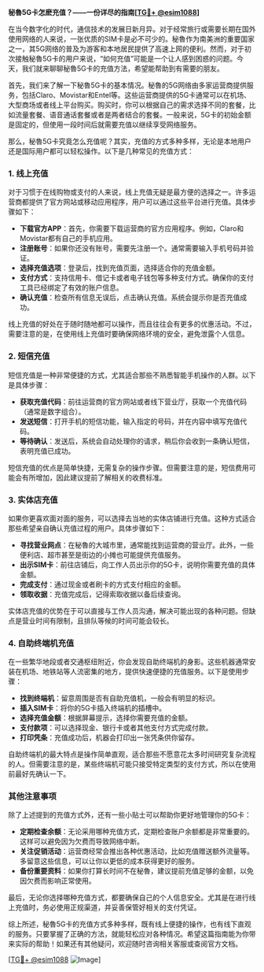 **秘魯5G卡怎麽充值？——一份详尽的指南[[TG💪+ @esim1088](https://t.me/s/esim1088)]**

在当今数字化的时代，通信技术的发展日新月异。对于经常旅行或需要长期在国外使用网络的人来说，一张优质的SIM卡是必不可少的。秘魯作为南美洲的重要国家之一，其5G网络的普及为游客和本地居民提供了高速上网的便利。然而，对于初次接触秘魯5G卡的用户来说，“如何充值”可能是一个让人感到困惑的问题。今天，我们就来聊聊秘魯5G卡的充值方法，希望能帮助到有需要的朋友。

首先，我们来了解一下秘魯5G卡的基本情况。秘魯的5G网络由多家运营商提供服务，包括Claro、Movistar和Entel等。这些运营商提供的5G卡通常可以在机场、大型商场或者线上平台购买。购买时，你可以根据自己的需求选择不同的套餐，比如流量套餐、语音通话套餐或者是两者结合的套餐。一般来说，5G卡的初始金额是固定的，但使用一段时间后就需要充值以继续享受网络服务。

那么，秘魯5G卡究竟怎么充值呢？其实，充值的方式多种多样，无论是本地用户还是国际用户都可以轻松操作。以下是几种常见的充值方式：

### 1. 线上充值

对于习惯于在线购物或支付的人来说，线上充值无疑是最方便的选择之一。许多运营商都提供了官方网站或移动应用程序，用户可以通过这些平台进行充值。具体步骤如下：

- **下载官方APP**：首先，你需要下载运营商的官方应用程序。例如，Claro和Movistar都有自己的手机应用。
- **注册账号**：如果你还没有账号，需要先注册一个。通常需要输入手机号码并验证。
- **选择充值选项**：登录后，找到充值页面，选择适合你的充值金额。
- **支付方式**：支持信用卡、借记卡或者电子钱包等多种支付方式。确保你的支付工具已经绑定了有效的账户信息。
- **确认充值**：检查所有信息无误后，点击确认充值。系统会提示你是否充值成功。

线上充值的好处在于随时随地都可以操作，而且往往会有更多的优惠活动。不过，需要注意的是，在使用线上充值时要确保网络环境的安全，避免泄露个人信息。

### 2. 短信充值

短信充值是一种非常便捷的方式，尤其适合那些不熟悉智能手机操作的人群。以下是具体步骤：

- **获取充值代码**：前往运营商的官方网站或者线下营业厅，获取一个充值代码（通常是数字组合）。
- **发送短信**：打开手机的短信功能，输入指定的号码，并在内容中填写充值代码。
- **等待确认**：发送后，系统会自动处理你的请求，稍后你会收到一条确认短信，表明充值已成功。

短信充值的优点是简单快捷，无需复杂的操作步骤。但需要注意的是，短信费用可能会有所增加，因此建议提前了解相关的收费标准。

### 3. 实体店充值

如果你更喜欢面对面的服务，可以选择去当地的实体店铺进行充值。这种方式适合那些希望亲自确认充值过程的用户。具体步骤如下：

- **寻找营业网点**：在秘魯的大城市里，通常能找到运营商的营业厅。此外，一些便利店、超市甚至是街边的小摊也可能提供充值服务。
- **出示SIM卡**：前往店铺后，向工作人员出示你的5G卡，说明你需要充值的具体金额。
- **完成支付**：通过现金或者刷卡的方式支付相应的金额。
- **领取收据**：充值完成后，记得索取收据以备后续查询。

实体店充值的优势在于可以直接与工作人员沟通，解决可能出现的各种问题。但缺点是营业时间有限制，且排队等候的时间可能会较长。

### 4. 自助终端机充值

在一些繁华地段或者交通枢纽附近，你会发现自助终端机的身影。这些机器通常安装在机场、地铁站等人流密集的地方，提供快速便捷的充值服务。以下是使用步骤：

- **找到终端机**：留意周围是否有自助充值机，一般会有明显的标识。
- **插入SIM卡**：将你的5G卡插入终端机的插槽中。
- **选择充值金额**：根据屏幕提示，选择你需要充值的金额。
- **支付款项**：可以选择现金、银行卡或者其他支付方式完成付款。
- **打印凭条**：充值成功后，机器会打印出一张凭条供你留存。

自助终端机的最大特点是操作简单直观，适合那些不愿意花太多时间研究复杂流程的人。但需要注意的是，某些终端机可能只接受特定类型的支付方式，所以在使用前最好先确认一下。

### 其他注意事项

除了上述提到的充值方式外，还有一些小贴士可以帮助你更好地管理你的5G卡：

- **定期检查余额**：无论采用哪种充值方式，定期检查账户余额都是非常重要的。这样可以避免因为欠费而导致网络中断。
- **关注促销活动**：运营商经常会推出各种优惠活动，比如充值赠送额外流量等。多留意这些信息，可以让你以更低的成本获得更好的服务。
- **备份重要资料**：如果你打算长时间不在秘魯，建议提前充值足够的金额，以免因欠费而影响正常使用。

最后，无论你选择哪种充值方式，都要确保自己的个人信息安全。尤其是在进行线上充值时，务必使用正规渠道，并妥善保管好相关的支付凭证。

综上所述，秘魯5G卡的充值方式多种多样，既有线上便捷的操作，也有线下直观的服务。只要掌握了正确的方法，就能轻松应对各种情况。希望这篇指南能为你带来实际的帮助！如果还有其他疑问，欢迎随时咨询相关客服或查阅官方文档。

[[TG💪+ @esim1088](https://t.me/s/esim1088) ![Image](https://i.postimg.cc/4NQfJmqS/Snipaste-2025-05-13-00-14-12.png)]